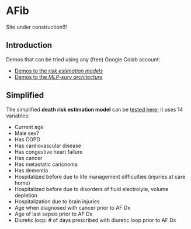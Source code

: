 # AFib

Site under construction!!!

## Introduction

Demos that can be tried using any (free) Google Colab account:
- [Demos to the *risk estimation models*](stroke_bleed_death_estimations.ipynb) 
- [Demos to the *MLP-surv architecture*](afib_predict_death_risks_nnsurv.ipynb) 

## Simplified

The simplified **death risk estimation model** can be [tested here](afib_predict_death.ipynb); it uses 14 variables:
- Current age
- Male sex?
- Has COPD
- Has cardiovascular disease
- Has congestive heart failure
- Has cancer
- Has metastatic caricnoma
- Has dementia
- Hospitalized before due to life management difficulties (injuries at care home)
- Hospitalized before due to disorders of fluid electrolyte, volume depletion
- Hospitalization due to brain injuries
- Age when diagnosed with cancer prior to AF Dx
- Age of last sepsis prior to AF Dx
- Diuretic loop: # of days prescribed with diuretic loop prior to AF Dx

